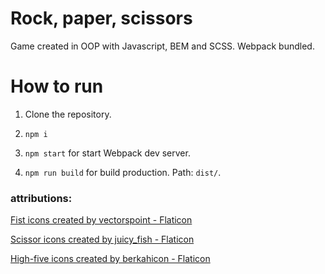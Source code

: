# Rock, paper, scissors

Game created in OOP with Javascript, BEM and SCSS. Webpack bundled.

# How to run

1. Clone the repository.

2. `npm i`

3. `npm start` for start Webpack dev server.

4. `npm run build` for build production. Path: `dist/`.

### attributions:
<a href="https://www.flaticon.com/free-icons/fist" title="fist icons">Fist icons created by vectorspoint - Flaticon</a>

<a href="https://www.flaticon.com/free-icons/scissor" title="scissor icons">Scissor icons created by juicy_fish - Flaticon</a>

<a href="https://www.flaticon.com/free-icons/high-five" title="high-five icons">High-five icons created by berkahicon - Flaticon</a>

